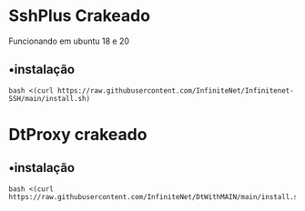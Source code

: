 # SshPlus Crakeado
Funcionando em ubuntu 18 e 20
## •instalação
```
bash <(curl https://raw.githubusercontent.com/InfiniteNet/Infinitenet-SSH/main/install.sh)
```
# DtProxy crakeado
## •instalação
```
bash <(curl https://raw.githubusercontent.com/InfiniteNet/DtWithMAIN/main/install.sh)
```
